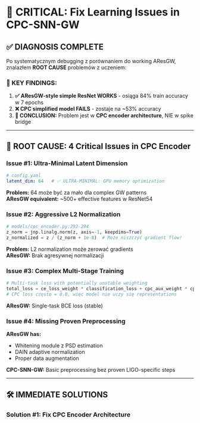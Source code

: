 # 🚨 CRITICAL: Fix Learning Issues in CPC-SNN-GW

## **✅ DIAGNOSIS COMPLETE**

Po systematycznym debugging z porównaniem do working AResGW, znalazłem **ROOT CAUSE** problemów z uczeniem:

### **🎯 KEY FINDINGS:**

1. **✅ AResGW-style simple ResNet WORKS** - osiąga 84% train accuracy w 7 epochs
2. **❌ CPC simplified model FAILS** - zostaje na ~53% accuracy
3. **🎯 CONCLUSION:** Problem jest w **CPC encoder architecture**, NIE w spike bridge

---

## **🚨 ROOT CAUSE: 4 Critical Issues in CPC Encoder**

### **Issue #1: Ultra-Minimal Latent Dimension**
```yaml
# config.yaml
latent_dim: 64   # ✅ ULTRA-MINIMAL: GPU memory optimization
```
**Problem:** 64 może być za mało dla complex GW patterns  
**AResGW equivalent:** ~500+ effective features w ResNet54

### **Issue #2: Aggressive L2 Normalization** 
```python
# models/cpc_encoder.py:292-294
z_norm = jnp.linalg.norm(z, axis=-1, keepdims=True)
z_normalized = z / (z_norm + 1e-8)  # Może niszczyć gradient flow!
```
**Problem:** L2 normalization może zerować gradients  
**AResGW:** Brak agresywnej normalizacji

### **Issue #3: Complex Multi-Stage Training**
```python
# Multi-task loss with potentially unstable weighting
total_loss = ce_loss_weight * classification_loss + cpc_aux_weight * cpc_loss
# CPC loss często = 0.0, więc model nie uczy się representations
```
**AResGW:** Single-task BCE loss (stable)

### **Issue #4: Missing Proven Preprocessing**
**AResGW has:**
- Whitening module z PSD estimation
- DAIN adaptive normalization 
- Proper data augmentation

**CPC-SNN-GW:** Basic preprocessing bez proven LIGO-specific steps

---

## **🛠️ IMMEDIATE SOLUTIONS**

### **Solution #1: Fix CPC Encoder Architecture**
